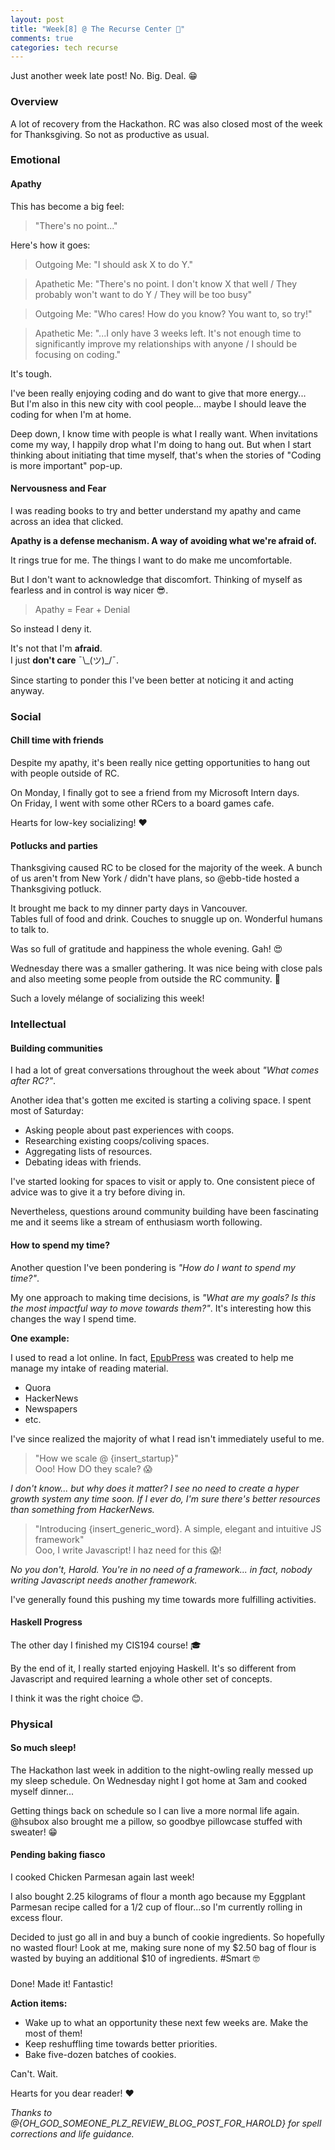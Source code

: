 ```yaml
---
layout: post
title: "Week[8] @ The Recurse Center 🦃"
comments: true
categories: tech recurse
---
```


Just another week late post! No. Big. Deal. 😁

### Overview

A lot of recovery from the Hackathon. RC was also closed most of the week for Thanksgiving. So not as productive as usual.

### Emotional

#### **Apathy**

This has become a big feel:

> "There's no point..."

Here's how it goes:

> Outgoing Me: "I should ask X to do Y."

> Apathetic Me: "There's no point. I don't know X that well / They probably won't want to do Y / They will be too busy"

> Outgoing Me: "Who cares! How do you know? You want to, so try!"

> Apathetic Me: "...I only have 3 weeks left. It's not enough time to significantly improve my relationships with anyone / I should be focusing on coding."

It's tough.

I've been really enjoying coding and do want to give that more energy...  
But I'm also in this new city with cool people... maybe I should leave the coding for when I'm at home.

Deep down, I know time with people is what I really want. When invitations come my way, I happily drop what I'm doing to hang out.
But when I start thinking about initiating that time myself, that's when the stories of "Coding is more important" pop-up.

#### **Nervousness and Fear**

I was reading books to try and better understand my apathy and came across an idea that clicked.

**Apathy is a defense mechanism. A way of avoiding what we're afraid of.**

It rings true for me. The things I want to do make me uncomfortable.

But I don't want to acknowledge that discomfort. Thinking of myself as fearless and in control is way nicer 😎.

> Apathy = Fear + Denial

So instead I deny it.

It's not that I'm **afraid**.  
I just **don't care**  ¯\\\_(ツ)\_/¯.

Since starting to ponder this I've been better at noticing it and acting anyway.

### Social

#### **Chill time with friends**

Despite my apathy, it's been really nice getting opportunities to hang out with people outside of RC.

On Monday, I finally got to see a friend from my Microsoft Intern days.  
On Friday, I went with some other RCers to a board games cafe.  

Hearts for low-key socializing! ❤️

#### **Potlucks and parties**

Thanksgiving caused RC to be closed for the majority of the week. A bunch of us aren't from New York / didn't have plans, so @ebb-tide hosted a Thanksgiving potluck.

It brought me back to my dinner party days in Vancouver.  
Tables full of food and drink. Couches to snuggle up on. Wonderful humans to talk to.

Was so full of gratitude and happiness the whole evening. Gah! 😍

Wednesday there was a smaller gathering. It was nice being with close pals and also meeting some people from outside the RC community. 🙂

Such a lovely mélange of socializing this week!

### Intellectual

#### **Building communities**

I had a lot of great conversations throughout the week about *"What comes after RC?"*.

Another idea that's gotten me excited is starting a coliving space. I spent most of Saturday:

- Asking people about past experiences with coops.
- Researching existing coops/coliving spaces.
- Aggregating lists of resources.
- Debating ideas with friends.

I've started looking for spaces to visit or apply to. One consistent piece of advice was to give it a try before diving in.

Nevertheless, questions around community building have been fascinating me and it seems like a stream of enthusiasm worth following.

#### **How to spend my time?**

Another question I've been pondering is *"How do I want to spend my time?"*.

My one approach to making time decisions, is *"What are my goals? Is this the most impactful way to move towards them?"*.
It's interesting how this changes the way I spend time.

**One example:**

I used to read a lot online. In fact, [EpubPress](https://epub.press) was created to help me manage my intake of reading material.

- Quora
- HackerNews
- Newspapers
- etc.

I've since realized the majority of what I read isn't immediately useful to me.

> "How we scale @ {insert_startup}"  
> Ooo! How DO they scale? 😱

*I don't know... but why does it matter? I see no need to create a hyper growth system any time soon. If I ever do, I'm sure there's better resources than something from HackerNews.*

> "Introducing {insert_generic_word}. A simple, elegant and intuitive JS framework"  
> Ooo, I write Javascript! I haz need for this 😱!

*No you don't, Harold. You're in no need of a framework... in fact, nobody writing Javascript needs another framework.*

I've generally found this pushing my time towards more fulfilling activities.

#### **Haskell Progress**

The other day I finished my CIS194 course! 🎓

By the end of it, I really started enjoying Haskell. It's so different from Javascript and required learning a whole other set of concepts.

I think it was the right choice 😊.

### Physical

#### **So much sleep!**

The Hackathon last week in addition to the night-owling really messed up my sleep schedule. On Wednesday night I got home at 3am and cooked myself dinner...

Getting things back on schedule so I can live a more normal life again. @hsubox also brought me a pillow, so goodbye pillowcase stuffed with sweater! 😁

#### **Pending baking fiasco**

I cooked Chicken Parmesan again last week!

I also bought 2.25 kilograms of flour a month ago because my Eggplant Parmesan recipe called for a 1/2 cup of flour...so I'm currently rolling in excess flour.

Decided to just go all in and buy a bunch of cookie ingredients. So hopefully no wasted flour! Look at me, making sure none of my $2.50 bag of flour is wasted by buying an additional $10 of ingredients. #Smart 🤓

### </End>

Done! Made it! Fantastic!

**Action items:**  
- Wake up to what an opportunity these next few weeks are. Make the most of them!
- Keep reshuffling time towards better priorities.
- Bake five-dozen batches of cookies.

Can't. Wait.

Hearts for you dear reader! ❤️

*Thanks to @{OH_GOD_SOMEONE_PLZ_REVIEW_BLOG_POST_FOR_HAROLD} for spell corrections and life guidance.*
